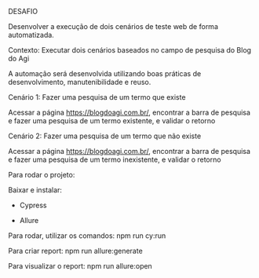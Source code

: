 DESAFIO

Desenvolver a execução de dois cenários de teste web de forma automatizada.

Contexto: Executar dois cenários baseados no campo de pesquisa do Blog do Agi

A automação será desenvolvida utilizando boas práticas de desenvolvimento, manutenibilidade e
reuso.

Cenário 1: Fazer uma pesquisa de um termo que existe

Acessar a página https://blogdoagi.com.br/, encontrar a barra de pesquisa e fazer uma pesquisa de um termo existente, e validar o retorno

Cenário 2: Fazer uma pesquisa de um termo que não existe

Acessar a página https://blogdoagi.com.br/, encontrar a barra de pesquisa e fazer uma pesquisa de um termo inexistente, e validar o retorno

Para rodar o projeto:

Baixar e instalar:

- Cypress

- Allure

Para rodar, utilizar os comandos:
npm run cy:run

Para criar report:
npm run allure:generate

Para visualizar o report:
npm run allure:open
